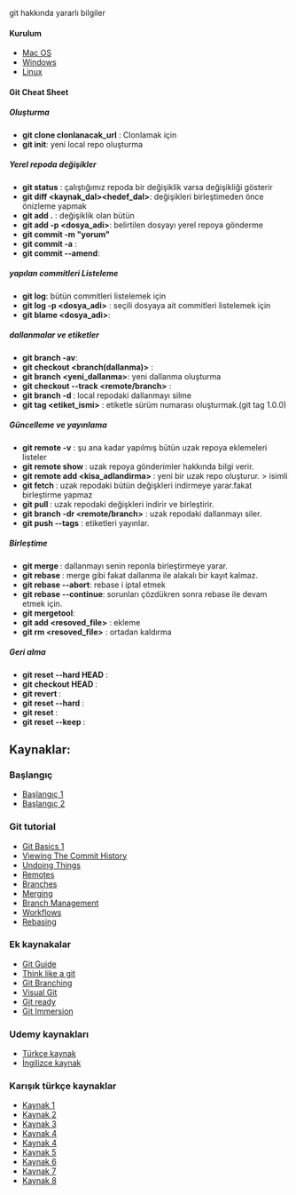 git hakkında yararlı bilgiler

#### **Kurulum**
- [Mac OS](https://git-scm.com/download/mac)
- [Windows](https://git-scm.com/download/win)
- [Linux](https://git-scm.com/download/linux)



#### **Git Cheat Sheet**

##### **Oluşturma**

- **git clone clonlanacak_url** : Clonlamak için 
- **git init**: yeni local repo oluşturma 

##### **Yerel repoda değişikler**

 - **git status** : çalıştığımız repoda bir değişiklik varsa değişikliği gösterir
 - **git diff <kaynak_dal><hedef_dal>**: değişikleri birleştimeden önce önizleme yapmak   
 - **git add .** : değişiklik olan    bütün   
 - **git add -p <dosya_adi>**:  belirtilen dosyayı yerel repoya gönderme    
 -  **git commit -m "yorum"**
 - **git commit -a** :     
 - **git commit --amend**:

##### **yapılan commitleri Listeleme**

- **git log**: bütün commitleri listelemek için
- **git log -p <dosya_adi>** : seçili dosyaya ait commitleri listelemek için
- **git blame <dosya_adi>**:

##### **dallanmalar ve etiketler**

- **git branch -av**:
- **git checkout <branch(dallanma)>** :
- **git branch <yeni_dallanma>**: yeni dallanma oluşturma
- **git checkout --track <remote/branch>** :
- **git branch -d <dallanma>**: local repodaki dallanmayı silme
- **git tag <etiket_ismi>** : etiketle sürüm numarası oluşturmak.(git tag 1.0.0)


##### **Güncelleme ve yayınlama**

- **git remote -v** : şu ana kadar yapılmış bütün uzak repoya eklemeleri listeler
- **git remote show <remote>**: uzak repoya gönderimler hakkında bilgi verir.
- **git remote add <kisa_adlandirma> <url>** : yeni bir uzak repo oluşturur. ><remote> isimli
- **git fetch <remote>** : uzak repodaki bütün değişkleri indirmeye yarar.fakat birleştirme yapmaz
- **git pull <remote> <branch>** : uzak repodaki değişkleri indirir ve birleştirir.
- **git branch -dr <remote/branch>** : uzak repodaki dallanmayı siler.
- **git push --tags** : etiketleri yayınlar.


##### **Birleştime** 

- **git merge <branch>**: dallanmayı senin reponla birleştirmeye yarar.
- **git rebase <branch>** : merge gibi fakat dallanma ile alakalı bir kayıt kalmaz.
- **git rebase --abort**: rebase i iptal etmek
- **git rebase --continue**: sorunları çözdükren sonra rebase ile devam etmek için.
- **git mergetool**: 
- **git add <resoved_file>** : ekleme
- **git rm <resoved_file>** : ortadan kaldırma


##### **Geri alma** 

- **git reset --hard HEAD** : 
- **git checkout HEAD <file>** :
- **git revert <yorum>** :
- **git reset --hard <yorum>** :
- **git reset <yorum>** : 
- **git reset --keep <yorum>** : 



## **Kaynaklar**:
### **Başlangıç**
- [Başlangıç 1](http://git-scm.com/book/en/Getting-Started-A-Short-History-of-Git)
- [Başlangıç 2](http://git-scm.com/book/en/Getting-Started-About-Version-Control)

### **Git tutorial** 
- [Git Basics 1](http://git-scm.com/book/en/Git-Basics-Recording-Changes-to-the-Repository)
- [Viewing The Commit History](http://git-scm.com/book/en/Git-Basics-Viewing-the-Commit-History)
- [Undoing Things](http://git-scm.com/book/en/Git-Basics-Undoing-Things)
- [Remotes](http://git-scm.com/book/en/Git-Basics-Working-with-Remotes)
- [Branches](http://git-scm.com/book/en/Git-Branching-What-a-Branch-Is)
- [Merging](http://git-scm.com/book/en/Git-Branching-Basic-Branching-and-Merging)
- [Branch Management](http://git-scm.com/book/en/Git-Branching-Branch-Management)
- [Workflows](http://git-scm.com/book/en/Git-Branching-Branching-Workflows)
- [Rebasing](http://git-scm.com/book/en/Git-Branching-Rebasing)

### **Ek kaynakalar**
- [Git Guide](http://rogerdudler.github.io/git-guide/)
- [Think like a git](http://think-like-a-git.net/)
- [Git Branching](http://pcottle.github.io/learnGitBranching/)
- [Visual Git](http://marklodato.github.io/visual-git-guide/index-en.html)
- [Git ready](http://gitready.com/)
- [Git Immersion](http://gitimmersion/)

### **Udemy kaynakları**
- [Türkçe kaynak](https://www.udemy.com/git-ve-github-kullanmayi-ogrenin/learn/v4)
- [İngilizce kaynak](https://www.udemy.com/git-started-with-github/)

### **Karışık türkçe kaynaklar**
- [Kaynak 1](http://selahattinunlu.com/git-ogrenmek-icin-kaynaklar)
- [Kaynak 2](https://forumlogs.com/t/git-ogrenmek-icin-kaynaklar-listesi/1043)
- [Kaynak 3](http://rogerdudler.github.io/git-guide/index.tr.html)
- [Kaynak 4](http://www.w3ii.com/tr/git/git_useful_resources.html)
- [Kaynak 4](https://aliozgur.gitbooks.io/git101/)
- [Kaynak 5](https://www.youtube.com/watch?v=rWG70T7fePg&list=PLPrHLaayVkhnNstGIzQcxxnj6VYvsHBHy)
- [Kaynak 6](http://git.gelistiriciyiz.biz/)
- [Kaynak 7](https://medium.com/@mustafazahidefe/git-notlar%C4%B1-2-git-i%CC%87nit-f54292fbf631)
- [Kaynak 8](https://medium.com/@noteCe)


